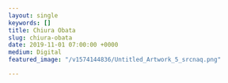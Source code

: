 ```yaml
---
layout: single
keywords: []
title: Chiura Obata
slug: chiura-obata
date: 2019-11-01 07:00:00 +0000
medium: Digital
featured_image: "/v1574144836/Untitled_Artwork_5_srcnaq.png"

---
```

